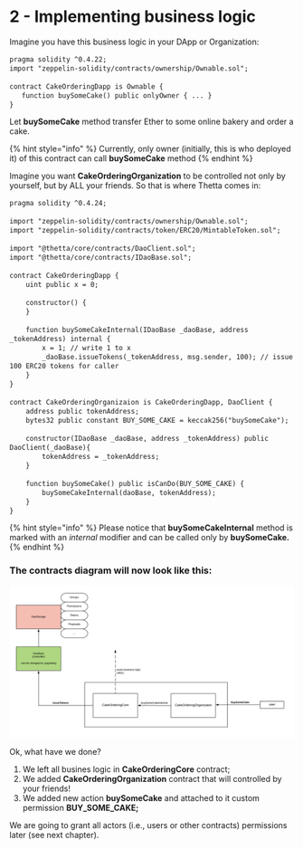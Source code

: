 # 2 - Implementing business logic

Imagine you have this business logic in your DApp or Organization:

```text
pragma solidity ^0.4.22;
import "zeppelin-solidity/contracts/ownership/Ownable.sol";

contract CakeOrderingDapp is Ownable {
   function buySomeCake() public onlyOwner { ... }
}
```

Let **buySomeCake** method transfer Ether to some online bakery and order a cake. 

{% hint style="info" %}
Currently, only owner \(initially, this is who deployed it\) of this contract can call **buySomeCake** method 
{% endhint %}

Imagine you want **CakeOrderingOrganization** to be controlled not only by yourself, but by ALL your friends. So  that is where Thetta comes in:

```text
pragma solidity ^0.4.24;

import "zeppelin-solidity/contracts/ownership/Ownable.sol";
import "zeppelin-solidity/contracts/token/ERC20/MintableToken.sol";

import "@thetta/core/contracts/DaoClient.sol";
import "@thetta/core/contracts/IDaoBase.sol";

contract CakeOrderingDapp {
	uint public x = 0;

	constructor() {
	}

	function buySomeCakeInternal(IDaoBase _daoBase, address _tokenAddress) internal { 
		x = 1; // write 1 to x
		_daoBase.issueTokens(_tokenAddress, msg.sender, 100); // issue 100 ERC20 tokens for caller
	}
}

contract CakeOrderingOrganizaion is CakeOrderingDapp, DaoClient {
	address public tokenAddress;
	bytes32 public constant BUY_SOME_CAKE = keccak256("buySomeCake");

	constructor(IDaoBase _daoBase, address _tokenAddress) public DaoClient(_daoBase){
		tokenAddress = _tokenAddress;
	}

	function buySomeCake() public isCanDo(BUY_SOME_CAKE) { 
		buySomeCakeInternal(daoBase, tokenAddress);
	}
}

```

{% hint style="info" %}
Please notice that **buySomeCakeInternal** method is marked with an _internal_ modifier and can be called only by **buySomeCake.**
{% endhint %}

### The contracts diagram will now look like this:

![](../.gitbook/assets/scheme.png)

Ok, what have we done?

1. We left all busines logic in **CakeOrderingCore** contract;
2. We added **CakeOrderingOrganization** contract that will controlled by your friends!
3. We added new action **buySomeCake** and attached to it custom permission **BUY\_SOME\_CAKE;**

We are going to grant all actors \(i.e., users or other contracts\) permissions later \(see next chapter\).

